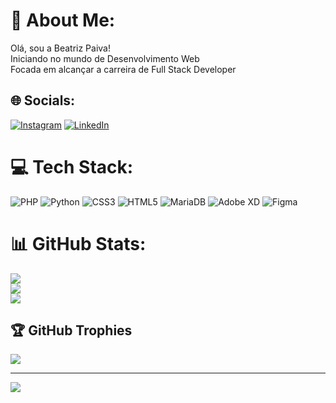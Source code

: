 # 💫 About Me:
Olá, sou a Beatriz Paiva!<br>Iniciando no mundo de Desenvolvimento Web<br>Focada em alcançar a carreira de Full Stack Developer


## 🌐 Socials:
[![Instagram](https://img.shields.io/badge/Instagram-%23E4405F.svg?logo=Instagram&logoColor=white)](https://instagram.com/[briz_y/](https://instagram.com/briz_y?igshid=YmMyMTA2M2Y=)) [![LinkedIn](https://img.shields.io/badge/LinkedIn-%230077B5.svg?logo=linkedin&logoColor=white)](https://linkedin.com/in/beatriz-paiva-a12b53243/) 

# 💻 Tech Stack:
![PHP](https://img.shields.io/badge/php-%23777BB4.svg?style=for-the-badge&logo=php&logoColor=white) ![Python](https://img.shields.io/badge/python-3670A0?style=for-the-badge&logo=python&logoColor=ffdd54) ![CSS3](https://img.shields.io/badge/css3-%231572B6.svg?style=for-the-badge&logo=css3&logoColor=white) ![HTML5](https://img.shields.io/badge/html5-%23E34F26.svg?style=for-the-badge&logo=html5&logoColor=white) ![MariaDB](https://img.shields.io/badge/MariaDB-003545?style=for-the-badge&logo=mariadb&logoColor=white) ![Adobe XD](https://img.shields.io/badge/Adobe%20XD-470137?style=for-the-badge&logo=Adobe%20XD&logoColor=#FF61F6) 	![Figma](https://img.shields.io/badge/figma-%23F24E1E.svg?style=for-the-badge&logo=figma&logoColor=white)
# 📊 GitHub Stats:
![](https://github-readme-stats.vercel.app/api?username=beatriz-paiva&theme=radical&hide_border=false&include_all_commits=true&count_private=true)<br/>
![](https://github-readme-streak-stats.herokuapp.com/?user=beatriz-paiva&theme=radical&hide_border=false)<br/>
![](https://github-readme-stats.vercel.app/api/top-langs/?username=beatriz-paiva&theme=radical&hide_border=false&include_all_commits=true&count_private=true&layout=compact)

## 🏆 GitHub Trophies
![](https://github-profile-trophy.vercel.app/?username=beatriz-paiva&theme=dracula&no-frame=true&no-bg=false&margin-w=4)

---
[![](https://visitcount.itsvg.in/api?id=beatriz-paiva&icon=5&color=1)](https://visitcount.itsvg.in)

<!-- Proudly created with GPRM ( https://gprm.itsvg.in ) -->
